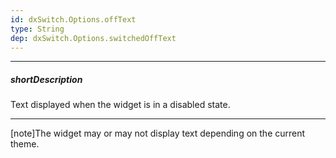 ```yaml
---
id: dxSwitch.Options.offText
type: String
dep: dxSwitch.Options.switchedOffText
---
```

---
##### shortDescription
Text displayed when the widget is in a disabled state.

---
[note]The widget may or may not display text depending on the current theme.